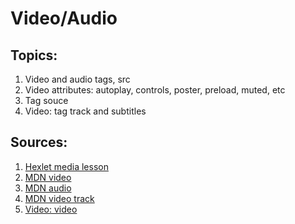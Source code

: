 # Video/Audio

## Topics:

1. Video and audio tags, src
2. Video attributes: autoplay, controls, poster, preload, muted, etc
3. Tag souce
4. Video: tag track and subtitles


## Sources: 

1. [Hexlet media lesson](https://ru.hexlet.io/courses/css-content/lessons/media/theory_unit)
2. [MDN video](https://developer.mozilla.org/ru/docs/Web/HTML/Element/video)
3. [MDN audio](https://developer.mozilla.org/ru/docs/Web/HTML/Element/audio
)
4. [MDN video track](https://developer.mozilla.org/en-US/docs/Web/HTML/Element/track)
5. [Video: video](https://www.youtube.com/watch?v=M_vEI64hbso&list=PLLAZ4kZ9dFpMSXUYwxDFOvyxlssug29Fu&index=10)


 

  

